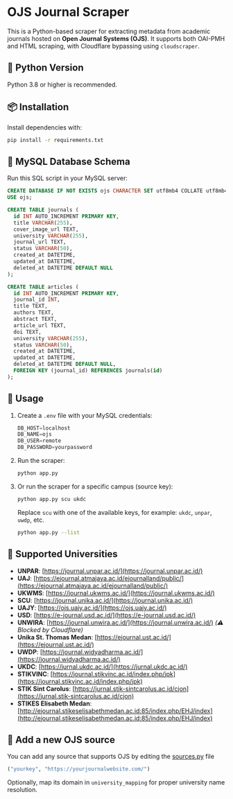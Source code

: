 # OJS Journal Scraper

This is a Python-based scraper for extracting metadata from academic journals hosted on **Open Journal Systems (OJS)**. It supports both OAI-PMH and HTML scraping, with Cloudflare bypassing using `cloudscraper`.

## 🧰 Python Version

Python 3.8 or higher is recommended.

## 📦 Installation

Install dependencies with:

```bash
pip install -r requirements.txt
```

## 💾 MySQL Database Schema

Run this SQL script in your MySQL server:

```sql
CREATE DATABASE IF NOT EXISTS ojs CHARACTER SET utf8mb4 COLLATE utf8mb4_unicode_ci;
USE ojs;

CREATE TABLE journals (
  id INT AUTO_INCREMENT PRIMARY KEY,
  title VARCHAR(255),
  cover_image_url TEXT,
  university VARCHAR(255),
  journal_url TEXT,
  status VARCHAR(50),
  created_at DATETIME,
  updated_at DATETIME,
  deleted_at DATETIME DEFAULT NULL
);

CREATE TABLE articles (
  id INT AUTO_INCREMENT PRIMARY KEY,
  journal_id INT,
  title TEXT,
  authors TEXT,
  abstract TEXT,
  article_url TEXT,
  doi TEXT,
  university VARCHAR(255),
  status VARCHAR(50),
  created_at DATETIME,
  updated_at DATETIME,
  deleted_at DATETIME DEFAULT NULL,
  FOREIGN KEY (journal_id) REFERENCES journals(id)
);
```

## 🚀 Usage

1.  Create a `.env` file with your MySQL credentials:
    
    ```python
    DB_HOST=localhost
    DB_NAME=ojs
    DB_USER=remote
    DB_PASSWORD=yourpassword
    ```
    
2.  Run the scraper:
    
    ```bash
    python app.py
    ```
    
3.  Or run the scraper for a specific campus (source key):

    ```bash
    python app.py scu ukdc
    ```

    Replace `scu` with one of the available keys, for example: `ukdc`, `unpar`, `uwdp`, etc.

    ```bash
    python app.py --list
    ```

## 🏫 Supported Universities

*   **UNPAR**: [https://journal.unpar.ac.id/](https://journal.unpar.ac.id/)
*   **UAJ**: [https://ejournal.atmajaya.ac.id/ejournalland/public/](https://ejournal.atmajaya.ac.id/ejournalland/public/)
*   **UKWMS**: [https://journal.ukwms.ac.id/](https://journal.ukwms.ac.id/)
*   **SCU**: [https://journal.unika.ac.id/](https://journal.unika.ac.id/)
*   **UAJY**: [https://ojs.uajy.ac.id/](https://ojs.uajy.ac.id/)
*   **USD**: [https://e-journal.usd.ac.id/](https://e-journal.usd.ac.id/)
*   **UNWIRA**: [https://journal.unwira.ac.id/](https://journal.unwira.ac.id/) _(⚠️ Blocked by Cloudflare)_
*   **Unika St. Thomas Medan**: [https://ejournal.ust.ac.id/](https://ejournal.ust.ac.id/)
*   **UWDP**: [https://journal.widyadharma.ac.id/](https://journal.widyadharma.ac.id/)
*   **UKDC**: [https://jurnal.ukdc.ac.id/](https://jurnal.ukdc.ac.id/)
*   **STIKVINC**: [https://journal.stikvinc.ac.id/index.php/jpk](https://journal.stikvinc.ac.id/index.php/jpk)
*   **STIK Sint Carolus**: [https://jurnal.stik-sintcarolus.ac.id/cjon](https://jurnal.stik-sintcarolus.ac.id/cjon)
*   **STIKES Elisabeth Medan**: [http://ejournal.stikeselisabethmedan.ac.id:85/index.php/EHJ/index](http://ejournal.stikeselisabethmedan.ac.id:85/index.php/EHJ/index)

## 📄 Add a new OJS source

You can add any source that supports OJS by editing the [sources.py](https://github.com/IlhamriSKY/ojs-journal-scraper-aptik/blob/main/sources.py) file

```python
("yourkey", "https://yourjournalwebsite.com/")
```

Optionally, map its domain in `university_mapping` for proper university name resolution.
